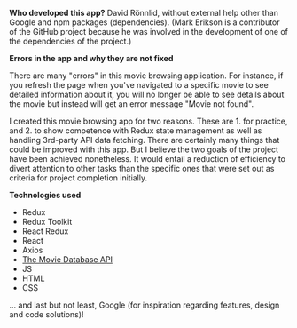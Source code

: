 **Who developed this app?**
David Rönnlid, without external help other than Google and npm packages (dependencies). (Mark Erikson is a contributor of the GitHub project because he was involved in the development of one of the dependencies of the project.)

**Errors in the app and why they are not fixed**

There are many "errors" in this movie browsing application. For instance, if you refresh the page when you've navigated to a specific movie to see detailed information about it, you will no longer be able to see details about the movie but instead will get an error message "Movie not found".

I created this movie browsing app for two reasons. These are 1. for practice, and 2. to show competence with Redux state management as well as handling 3rd-party API data fetching. There are certainly many things that could be improved with this app. But I believe the two goals of the project have been achieved nonetheless. It would entail a reduction of efficiency to divert attention to other tasks than the specific ones that were set out as criteria for project completion initially.

**Technologies used**
- Redux
- Redux Toolkit
- React Redux
- React 
- Axios
- [The Movie Database API](https://developers.themoviedb.org/3)
- JS
- HTML
- CSS

... and last but not least, Google (for inspiration regarding features, design and code solutions)!
